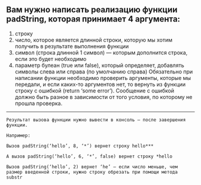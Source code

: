 ## Вам нужно написать реализацию функции padString, которая принимает 4 аргумента:

1. строку
2. число, которое является длинной строки, которую мы хотим получить в результате выполнения функции
3. символ (строка длинной 1 символ) — которым дополнится строка, если это будет необходимо
4. параметр булеан (true или false), который определяет, добавлять символы слева или справа (по умолчанию справа)
Обязательно при написании функции необходимо проверить аргументы, которые мы передали, и если каких-то аргументов нет, то вернуть из функции строку с ошибкой (return ‘some error’). Сообщение с ошибкой должно быть разное в зависимости от того условия, по которому не прошла проверка.
--------------------------- 
    Результат вызова функции нужно вывести в консоль — после завершения функции.
    
    Например:
    
    Вызов padString(‘hello’, 8, ‘*’) вернет строку hello***
    
    А вызов padString(‘hello’, 6, ‘*’, false) вернет строку *hello
    
    Вызов padString(‘hello’, 2) вернет ‘he’ — если число меньше, чем размер введенной строки, нужно строку обрезать при помощи метода substr